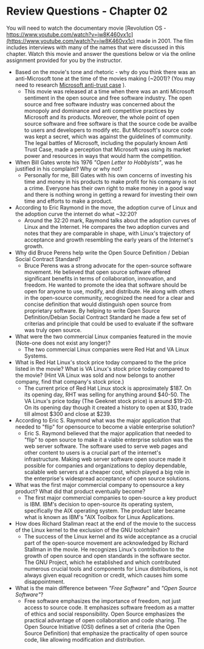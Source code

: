 # Review Questions - Chapter 02

You will need to watch the documentary movie [Revolution OS - https://www.youtube.com/watch?v=jw8K460vx1c](https://www.youtube.com/watch?v=jw8K460vx1c) made in 2001. The film includes interviews with many of the names that were discussed in this chapter.  Watch this movie and answer the questions below or via the online assignment provided for you by the instructor.

* Based on the movie's tone and rhetoric - why do you think there was an anti-Microsoft tone at the time of the movies making (~2001)? (You may need to research [Microsoft anti-trust case](https://en.wikipedia.org/wiki/United_States_v._Microsoft_Corp. "Anti-Trust") ).
  * This movie was released at a time when there was an anti Microsoft sentiment in the open source and free software industry.
  The open source and free software industry was concerned about the monopoly and dominance and anti competitive practices by Microsoft and its products. Moreover, the whole point of open source software and free software is that the source code be availbe to users and developers to modify etc. But Microsoft's source code was kept a secret, which was against the guidelines of community. The legal battles of Microsoft, including the popularly known Anti Trust Case, made a perception that Microsoft was using its market power and resources in ways that would harm the competition.
* When Bill Gates wrote his 1976 *"Open Letter to Hobbyists"*, was he justified in his complaint? Why or why not?
  * Personally for me, Bill Gates with his own concerns of investing his time and money in his products to make profit for his company is not a crime. Everyone has their own right to make money in a good way and there is nothing wrong in getting a reward for investing their own time and efforts to make a product.
* According to Eric Raymond in the move, the adoption curve of Linux and the adoption curve the internet do what ~32:20?
  * Around the 32:20 mark, Raymond talks about the adoption curves of Linux and the Internet. He compares the two adoption curves and notes that they are comparable in shape, with Linux's trajectory of acceptance and growth resembling the early years of the Internet's growth.
* Why did Bruce Perens help write the Open Source Definition / Debian Social Contract Standard?
  * Bruce Perens was a strong advocate for the open-source software movement. He believed that open source software offered significant benefits in terms of collaboration, innovation, and freedom. He wanted to promote the idea that software should be open for anyone to use, modify, and distribute. He along with others in the open-source community, recognized the need for a clear and concise definition that would distinguish open source from proprietary software. By helping to write Open Source Definition/Debian Social Contract Standard he made a few set of criterias and principle that could be used to evaluate if the software was truly open source.
* What were the two commercial Linux companies featured in the movie (Note-one does not exist any longer)?
  * The two commercial Linux companies were Red Hat and VA Linux Systems.
* What is Red Hat Linux's stock price today compared to the the price listed in the movie?  What is VA Linux's stock price today compared to the movie? (Hint VA Linux was sold and now belongs to another company, find that company's stock price.)
  * The current price of Red Hat Linux stock is approximately $187. On its opening day, RHT was selling for anything around $40-50.
  The VA Linux's price today (The Geeknet stock price) is around $19-20. On its opening day though it created a history to open at $30, trade till almost $300 and close at $239.
* According to Eric S. Raymond what was the major application that needed to "flip" for opensource to become a viable enterprise solution?
  * Eric S. Raymond believed that the major application that needed to "flip" to open source to make it a viable enterprise solution was the web server software. The software used to serve web pages and other content to users is a crucial part of the internet's infrastructure. Making web server software open source made it possible for companies and organizations to deploy dependable, scalable web servers at a cheaper cost, which played a big role in the enterprise's widespread acceptance of open source solutions.
* What was the first major commercial company to opensource a key product?  What did that product eventually become?
  * The first major commercial companies to open-source a key product is IBM. IBM's decision to open-source its operating system, specifically the AIX operating system. The product later became what is known as IBM's "AIX Toolbox for Linux Applications.
* How does Richard Stallman react at the end of the movie to the success of the Linux kernel to the exclusion of the GNU toolchain?
  * The success of the Linux kernel and its wide acceptance as a crucial part of the open-source movement are acknowledged by Richard Stallman in the movie. He recognizes Linux's contribution to the growth of open source and open standards in the software sector. The GNU Project, which he established and which contributed numerous crucial tools and components for Linux distributions, is not always given equal recognition or credit, which causes him some disappointment.
* What is the main difference between *"Free Software"* and *"Open Source Software"*?
  * Free software emphasizes the importance of freedom, not just access to source code. It emphasizes software freedom as a matter of ethics and social responsibility.
  Open Source emphasizes the practical advantage of open collaboration and code sharing. The Open Source Initiative (OSI) defines a set of criteria (the Open Source Definition) that emphasize the practicality of open source code, like allowing modification and distribution.
  
